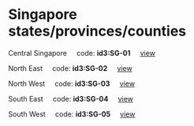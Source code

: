 # Singapore states/provinces/counties
Central Singapore&nbsp;&nbsp;&nbsp;&nbsp;&nbsp;code: **id3:SG-01**&nbsp;&nbsp;&nbsp;&nbsp;&nbsp;[view](../../export/geojson/medium/id3/sg/01.geojson)&nbsp;&nbsp;&nbsp;&nbsp;&nbsp;


North East&nbsp;&nbsp;&nbsp;&nbsp;&nbsp;code: **id3:SG-02**&nbsp;&nbsp;&nbsp;&nbsp;&nbsp;[view](../../export/geojson/medium/id3/sg/02.geojson)&nbsp;&nbsp;&nbsp;&nbsp;&nbsp;


North West&nbsp;&nbsp;&nbsp;&nbsp;&nbsp;code: **id3:SG-03**&nbsp;&nbsp;&nbsp;&nbsp;&nbsp;[view](../../export/geojson/medium/id3/sg/03.geojson)&nbsp;&nbsp;&nbsp;&nbsp;&nbsp;


South East&nbsp;&nbsp;&nbsp;&nbsp;&nbsp;code: **id3:SG-04**&nbsp;&nbsp;&nbsp;&nbsp;&nbsp;[view](../../export/geojson/medium/id3/sg/04.geojson)&nbsp;&nbsp;&nbsp;&nbsp;&nbsp;


South West&nbsp;&nbsp;&nbsp;&nbsp;&nbsp;code: **id3:SG-05**&nbsp;&nbsp;&nbsp;&nbsp;&nbsp;[view](../../export/geojson/medium/id3/sg/05.geojson)&nbsp;&nbsp;&nbsp;&nbsp;&nbsp;

